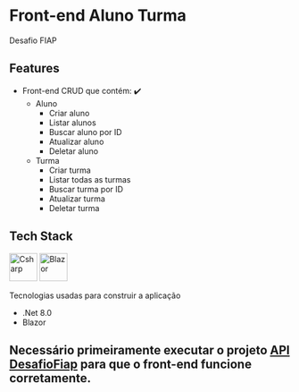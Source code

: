# 	Front-end Aluno Turma

Desafio FIAP

## Features

- Front-end CRUD que contém: :heavy_check_mark:
  - Aluno
    - Criar aluno
    - Listar alunos
    - Buscar aluno por ID
    - Atualizar aluno
    - Deletar aluno
  - Turma
    - Criar turma
    - Listar todas as turmas
    - Buscar turma por ID
    - Atualizar turma
    - Deletar turma

## Tech Stack

<div style="display: inline_block">
    <img align="center" alt="Csharp" height="50" width="50" src="https://cdn.jsdelivr.net/gh/devicons/devicon/icons/csharp/csharp-original.svg">
    <img align="center" alt="Blazor" height="50" width="50" src="https://cdn.jsdelivr.net/gh/devicons/devicon/icons/blazor/blazor-original.svg">
</div>
<br>
Tecnologias usadas para construir a aplicação

- .Net 8.0
- Blazor

## Necessário primeiramente executar o projeto <a href="https://github.com/EvandroBorziMarques/DesafioFiap">API DesafioFiap</a> para que o front-end funcione corretamente.
